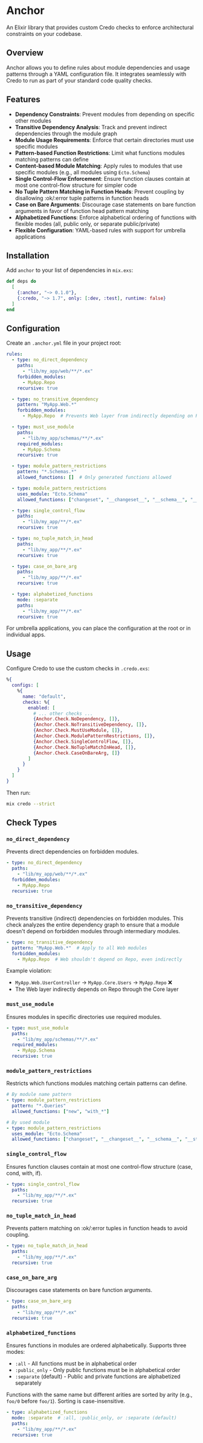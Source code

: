 # Anchor

An Elixir library that provides custom Credo checks to enforce architectural constraints on your codebase.

## Overview

Anchor allows you to define rules about module dependencies and usage patterns through a YAML configuration file. It integrates seamlessly with Credo to run as part of your standard code quality checks.

## Features

- **Dependency Constraints**: Prevent modules from depending on specific other modules
- **Transitive Dependency Analysis**: Track and prevent indirect dependencies through the module graph
- **Module Usage Requirements**: Enforce that certain directories must use specific modules
- **Pattern-based Function Restrictions**: Limit what functions modules matching patterns can define
- **Content-based Module Matching**: Apply rules to modules that use specific modules (e.g., all modules using `Ecto.Schema`)
- **Single Control-Flow Enforcement**: Ensure function clauses contain at most one control-flow structure for simpler code
- **No Tuple Pattern Matching in Function Heads**: Prevent coupling by disallowing :ok/:error tuple patterns in function heads
- **Case on Bare Arguments**: Discourage case statements on bare function arguments in favor of function head pattern matching
- **Alphabetized Functions**: Enforce alphabetical ordering of functions with flexible modes (all, public only, or separate public/private)
- **Flexible Configuration**: YAML-based rules with support for umbrella applications

## Installation

Add `anchor` to your list of dependencies in `mix.exs`:

```elixir
def deps do
  [
    {:anchor, "~> 0.1.0"},
    {:credo, "~> 1.7", only: [:dev, :test], runtime: false}
  ]
end
```

## Configuration

Create an `.anchor.yml` file in your project root:

```yaml
rules:
  - type: no_direct_dependency
    paths:
      - "lib/my_app/web/**/*.ex"
    forbidden_modules:
      - MyApp.Repo
    recursive: true

  - type: no_transitive_dependency
    pattern: "MyApp.Web.*"
    forbidden_modules:
      - MyApp.Repo  # Prevents Web layer from indirectly depending on Repo

  - type: must_use_module
    paths:
      - "lib/my_app/schemas/**/*.ex"
    required_modules:
      - MyApp.Schema
    recursive: true

  - type: module_pattern_restrictions
    pattern: "*.Schemas.*"
    allowed_functions: []  # Only generated functions allowed

  - type: module_pattern_restrictions
    uses_module: "Ecto.Schema"
    allowed_functions: ["changeset", "__changeset__", "__schema__", "__struct__"]

  - type: single_control_flow
    paths:
      - "lib/my_app/**/*.ex"
    recursive: true

  - type: no_tuple_match_in_head
    paths:
      - "lib/my_app/**/*.ex"
    recursive: true

  - type: case_on_bare_arg
    paths:
      - "lib/my_app/**/*.ex"
    recursive: true

  - type: alphabetized_functions
    mode: :separate
    paths:
      - "lib/my_app/**/*.ex"
    recursive: true
```

For umbrella applications, you can place the configuration at the root or in individual apps.

## Usage

Configure Credo to use the custom checks in `.credo.exs`:

```elixir
%{
  configs: [
    %{
      name: "default",
      checks: %{
        enabled: [
          # ... other checks ...
          {Anchor.Check.NoDependency, []},
          {Anchor.Check.NoTransitiveDependency, []},
          {Anchor.Check.MustUseModule, []},
          {Anchor.Check.ModulePatternRestrictions, []},
          {Anchor.Check.SingleControlFlow, []},
          {Anchor.Check.NoTupleMatchInHead, []},
          {Anchor.Check.CaseOnBareArg, []}
        ]
      }
    }
  ]
}
```

Then run:

```bash
mix credo --strict
```

## Check Types

### `no_direct_dependency`

Prevents direct dependencies on forbidden modules.

```yaml
- type: no_direct_dependency
  paths:
    - "lib/my_app/web/**/*.ex"
  forbidden_modules:
    - MyApp.Repo
  recursive: true
```

### `no_transitive_dependency`

Prevents transitive (indirect) dependencies on forbidden modules. This check analyzes the entire dependency graph to ensure that a module doesn't depend on forbidden modules through intermediary modules.

```yaml
- type: no_transitive_dependency
  pattern: "MyApp.Web.*"  # Apply to all Web modules
  forbidden_modules:
    - MyApp.Repo  # Web shouldn't depend on Repo, even indirectly
```

Example violation:
- `MyApp.Web.UserController` → `MyApp.Core.Users` → `MyApp.Repo` ❌
- The Web layer indirectly depends on Repo through the Core layer

### `must_use_module`

Ensures modules in specific directories use required modules.

```yaml
- type: must_use_module
  paths:
    - "lib/my_app/schemas/**/*.ex"
  required_modules:
    - MyApp.Schema
  recursive: true
```

### `module_pattern_restrictions`

Restricts which functions modules matching certain patterns can define.

```yaml
# By module name pattern
- type: module_pattern_restrictions
  pattern: "*.Queries"
  allowed_functions: ["new", "with_*"]

# By used module
- type: module_pattern_restrictions
  uses_module: "Ecto.Schema"
  allowed_functions: ["changeset", "__changeset__", "__schema__", "__struct__"]
```

### `single_control_flow`

Ensures function clauses contain at most one control-flow structure (case, cond, with, if).

```yaml
- type: single_control_flow
  paths:
    - "lib/my_app/**/*.ex"
  recursive: true
```

### `no_tuple_match_in_head`

Prevents pattern matching on :ok/:error tuples in function heads to avoid coupling.

```yaml
- type: no_tuple_match_in_head
  paths:
    - "lib/my_app/**/*.ex"
  recursive: true
```

### `case_on_bare_arg`

Discourages case statements on bare function arguments.

```yaml
- type: case_on_bare_arg
  paths:
    - "lib/my_app/**/*.ex"
  recursive: true
```

### `alphabetized_functions`

Ensures functions in modules are ordered alphabetically. Supports three modes:
- `:all` - All functions must be in alphabetical order
- `:public_only` - Only public functions must be in alphabetical order
- `:separate` (default) - Public and private functions are alphabetized separately

Functions with the same name but different arities are sorted by arity (e.g., `foo/0` before `foo/1`).
Sorting is case-insensitive.

```yaml
- type: alphabetized_functions
  mode: :separate  # :all, :public_only, or :separate (default)
  paths:
    - "lib/my_app/**/*.ex"
  recursive: true
```